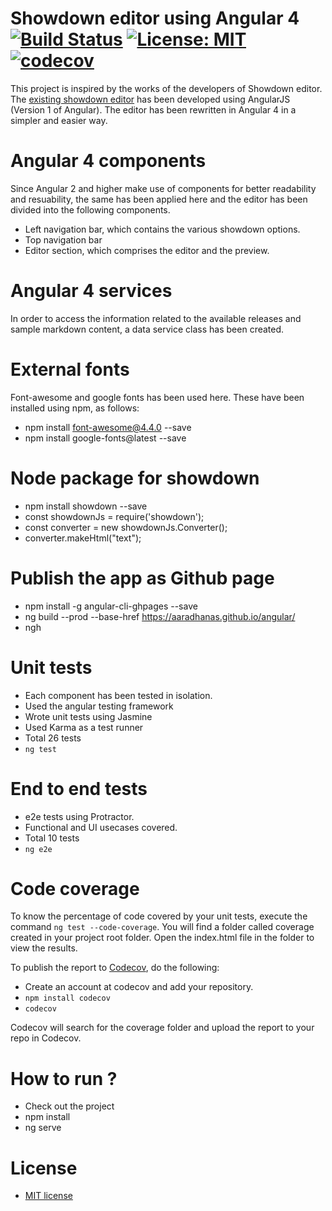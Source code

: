 # Showdown editor using Angular 4 [![Build Status](https://travis-ci.org/aaradhanas/showdown-editor.svg?branch=master)](https://travis-ci.org/aaradhanas/showdown-editor) [![License: MIT](https://img.shields.io/badge/License-MIT-green.svg)](https://github.com/aaradhanas/angular/blob/master/LICENSE) [![codecov](https://codecov.io/gh/aaradhanas/showdown-editor/branch/master/graph/badge.svg)](https://codecov.io/gh/aaradhanas/showdown-editor)

This project is inspired by the works of the developers of Showdown editor. The [existing showdown editor](http://demo.showdownjs.com/) has been developed using AngularJS (Version 1 of Angular). The editor has been rewritten in Angular 4 in a simpler and easier way.

# Angular 4 components

Since Angular 2 and higher make use of components for better readability and resuability, the same has been applied here and the editor has been divided into the following components.

- Left navigation bar, which contains the various showdown options.
- Top navigation bar
- Editor section, which comprises the editor and the preview.

# Angular 4 services

In order to access the information related to the available releases and sample markdown content, a data service class has been created.

# External fonts

Font-awesome and google fonts has been used here. These have been installed using npm, as follows:

- npm install font-awesome@4.4.0 --save
- npm install google-fonts@latest --save

# Node package for showdown

- npm install showdown --save
- const showdownJs = require('showdown');
- const converter = new showdownJs.Converter(); 
- converter.makeHtml("text");

# Publish the app as Github page

- npm install -g angular-cli-ghpages --save 
- ng build --prod --base-href https://aaradhanas.github.io/angular/
- ngh

# Unit tests

- Each component has been tested in isolation.
- Used the angular testing framework
- Wrote unit tests using Jasmine
- Used Karma as a test runner
- Total 26 tests
- ``` ng test ```

# End to end tests

- e2e tests using Protractor.
- Functional and UI usecases covered.
- Total 10 tests
- ``` ng e2e ```

# Code coverage

To know the percentage of code covered by your unit tests, execute the command ``` ng test --code-coverage ```. You will find a folder called coverage created in your project root folder. Open the index.html file in the folder to view the results.

To publish the report to [Codecov](https://codecov.io), do the following:

- Create an account at codecov and add your repository.
- ``` npm install codecov ```
- ``` codecov ```

Codecov will search for the coverage folder and upload the report to your repo in Codecov.

# How to run ?

- Check out the project
- npm install
- ng serve

# License

- [MIT license](https://github.com/aaradhanas/angular/blob/master/LICENSE)